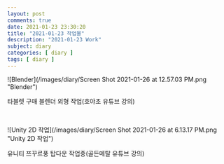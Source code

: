 ```yaml
---
layout: post
comments: true
date: 2021-01-23 23:30:20
title: "2021-01-23 작업물"
description: "2021-01-23 Work"
subject: diary
categories: [ diary ]
tags: [ diary ]
---
```


![Blender](/images/diary/Screen Shot 2021-01-26 at 12.57.03 PM.png "Blender")

타블렛 구매 블렌더 외형 작업(호야초 유튜브 강의)

<br>

![Unity 2D 작업](/images/diary/Screen Shot 2021-01-26 at 6.13.17 PM.png "Unity 2D 작업")

유니티 쯔꾸르풍 탑다운 작업중(골든메탈 유튜브 강의)
